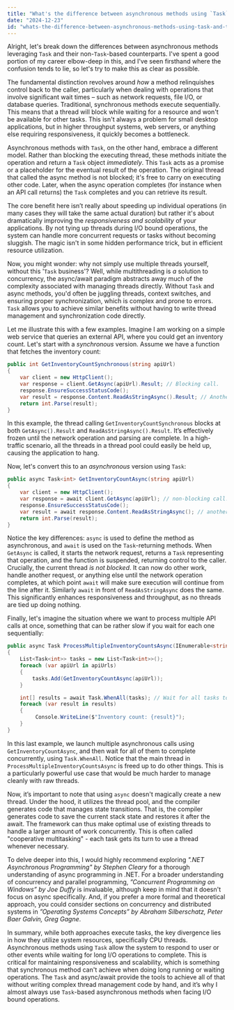 ```yaml
---
title: "What's the difference between asynchronous methods using `Task` and those that aren't?"
date: "2024-12-23"
id: "whats-the-difference-between-asynchronous-methods-using-task-and-those-that-arent"
---
```


Alright, let's break down the differences between asynchronous methods leveraging `Task` and their non-`Task`-based counterparts. I've spent a good portion of my career elbow-deep in this, and I've seen firsthand where the confusion tends to lie, so let's try to make this as clear as possible.

The fundamental distinction revolves around *how* a method relinquishes control back to the caller, particularly when dealing with operations that involve significant wait times – such as network requests, file I/O, or database queries. Traditional, synchronous methods execute sequentially. This means that a thread will block while waiting for a resource and won't be available for other tasks. This isn't always a problem for small desktop applications, but in higher throughput systems, web servers, or anything else requiring responsiveness, it quickly becomes a bottleneck.

Asynchronous methods with `Task`, on the other hand, embrace a different model. Rather than blocking the executing thread, these methods initiate the operation and return a `Task` object *immediately*. This `Task` acts as a promise or a placeholder for the eventual result of the operation. The original thread that called the async method is not blocked; it's free to carry on executing other code. Later, when the async operation completes (for instance when an API call returns) the `Task` completes and you can retrieve its result.

The core benefit here isn’t really about speeding up individual operations (in many cases they will take the same actual duration) but rather it's about dramatically improving the *responsiveness and scalability* of your applications. By not tying up threads during I/O bound operations, the system can handle more concurrent requests or tasks without becoming sluggish. The magic isn't in some hidden performance trick, but in efficient resource utilization.

Now, you might wonder: why not simply use multiple threads yourself, without this '`Task` business'? Well, while multithreading is *a* solution to concurrency, the async/await paradigm abstracts away much of the complexity associated with managing threads directly. Without `Task` and async methods, you'd often be juggling threads, context switches, and ensuring proper synchronization, which is complex and prone to errors. `Task` allows you to achieve similar benefits without having to write thread management and synchronization code directly.

Let me illustrate this with a few examples. Imagine I am working on a simple web service that queries an external API, where you could get an inventory count. Let's start with a *synchronous* version. Assume we have a function that fetches the inventory count:

```csharp
public int GetInventoryCountSynchronous(string apiUrl)
{
    var client = new HttpClient();
    var response = client.GetAsync(apiUrl).Result; // Blocking call.
    response.EnsureSuccessStatusCode();
    var result = response.Content.ReadAsStringAsync().Result; // Another blocking call.
    return int.Parse(result);
}
```

In this example, the thread calling `GetInventoryCountSynchronous` blocks at both `GetAsync().Result` and `ReadAsStringAsync().Result`. It’s effectively frozen until the network operation and parsing are complete. In a high-traffic scenario, all the threads in a thread pool could easily be held up, causing the application to hang.

Now, let's convert this to an *asynchronous* version using `Task`:

```csharp
public async Task<int> GetInventoryCountAsync(string apiUrl)
{
    var client = new HttpClient();
    var response = await client.GetAsync(apiUrl); // non-blocking call!
    response.EnsureSuccessStatusCode();
    var result = await response.Content.ReadAsStringAsync(); // another non-blocking call!
    return int.Parse(result);
}
```

Notice the key differences: `async` is used to define the method as asynchronous, and `await` is used on the `Task`-returning methods. When `GetAsync` is called, it starts the network request, returns a `Task` representing that operation, and the function is suspended, returning control to the caller. Crucially, the current thread *is not blocked*. It can now do other work, handle another request, or anything else until the network operation completes, at which point `await` will make sure execution will continue from the line after it. Similarly `await` in front of `ReadAsStringAsync` does the same. This significantly enhances responsiveness and throughput, as no threads are tied up doing nothing.

Finally, let's imagine the situation where we want to process multiple API calls at once, something that can be rather slow if you wait for each one sequentially:

```csharp
public async Task ProcessMultipleInventoryCountsAsync(IEnumerable<string> apiUrls)
{
    List<Task<int>> tasks = new List<Task<int>>();
    foreach (var apiUrl in apiUrls)
    {
        tasks.Add(GetInventoryCountAsync(apiUrl));
    }

    int[] results = await Task.WhenAll(tasks); // Wait for all tasks to finish
    foreach (var result in results)
    {
         Console.WriteLine($"Inventory count: {result}");
    }
}
```

In this last example, we launch multiple asynchronous calls using `GetInventoryCountAsync`, and then wait for all of them to complete concurrently, using `Task.WhenAll`. Notice that the main thread in `ProcessMultipleInventoryCountsAsync` is freed up to do other things. This is a particularly powerful use case that would be much harder to manage cleanly with raw threads.

Now, it’s important to note that using `async` doesn't magically create a new thread. Under the hood, it utilizes the thread pool, and the compiler generates code that manages state transitions. That is, the compiler generates code to save the current stack state and restores it after the await. The framework can thus make optimal use of existing threads to handle a larger amount of work concurrently. This is often called "cooperative multitasking" - each task gets its turn to use a thread whenever necessary.

To delve deeper into this, I would highly recommend exploring *".NET Asynchronous Programming" by Stephen Cleary* for a thorough understanding of async programming in .NET. For a broader understanding of concurrency and parallel programming, *”Concurrent Programming on Windows” by Joe Duffy* is invaluable, although keep in mind that it doesn't focus on async specifically. And, if you prefer a more formal and theoretical approach, you could consider sections on concurrency and distributed systems in *”Operating Systems Concepts” by Abraham Silberschatz, Peter Baer Galvin, Greg Gagne*.

In summary, while both approaches execute tasks, the key divergence lies in how they utilize system resources, specifically CPU threads. Asynchronous methods using `Task` allow the system to respond to user or other events while waiting for long I/O operations to complete. This is critical for maintaining responsiveness and scalability, which is something that synchronous method can't achieve when doing long running or waiting operations. The `Task` and async/await provide the tools to achieve all of that without writing complex thread management code by hand, and it’s why I almost always use `Task`-based asynchronous methods when facing I/O bound operations.
